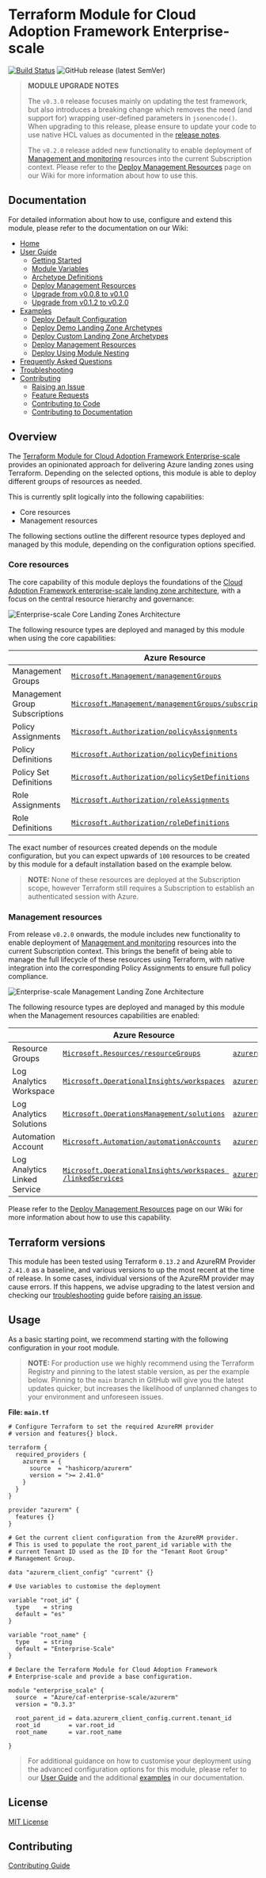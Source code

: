 # Terraform Module for Cloud Adoption Framework Enterprise-scale

[![Build Status](https://dev.azure.com/mscet/CAE-ESTF/_apis/build/status/Tests/E2E?branchName=main)](https://dev.azure.com/mscet/CAE-ESTF/_build/latest?definitionId=26&branchName=main)
![GitHub release (latest SemVer)](https://img.shields.io/github/v/release/Azure/terraform-azurerm-caf-enterprise-scale?style=flat&logo=github)

> **MODULE UPGRADE NOTES**
>
> The `v0.3.0` release focuses mainly on updating the test framework, but also introduces a breaking change which removes the need (and support for) wrapping user-defined parameters in `jsonencode()`.
> When upgrading to this release, please ensure to update your code to use native HCL values as documented in the [release notes][release_notes_v0_3_0].
>
> The `v0.2.0` release added new functionality to enable deployment of [Management and monitoring][ESLZ-Management] resources into the current Subscription context.
> Please refer to the [Deploy Management Resources][wiki_deploy_management_resources] page on our Wiki for more information about how to use this.

## Documentation

For detailed information about how to use, configure and extend this module, please refer to the documentation on our Wiki:

- [Home][wiki_home]
- [User Guide][wiki_user_guide]
  - [Getting Started][wiki_getting_started]
  - [Module Variables][wiki_module_variables]
  - [Archetype Definitions][wiki_archetype_definitions]
  - [Deploy Management Resources][wiki_deploy_management_resources]
  - [Upgrade from v0.0.8 to v0.1.0][wiki_upgrade_from_v0_0_8_to_v0_1_0]
  - [Upgrade from v0.1.2 to v0.2.0][wiki_upgrade_from_v0_1_2_to_v0_2_0]
- [Examples][wiki_examples]
  - [Deploy Default Configuration][wiki_deploy_default_configuration]
  - [Deploy Demo Landing Zone Archetypes][wiki_deploy_demo_landing_zone_archetypes]
  - [Deploy Custom Landing Zone Archetypes][wiki_deploy_custom_landing_zone_archetypes]
  - [Deploy Management Resources][wiki_deploy_management_resources]
  - [Deploy Using Module Nesting][wiki_deploy_using_module_nesting]
- [Frequently Asked Questions][wiki_frequently_asked_questions]
- [Troubleshooting][wiki_troubleshooting]
- [Contributing][wiki_contributing]
  - [Raising an Issue][wiki_raising_an_issue]
  - [Feature Requests][wiki_feature_requests]
  - [Contributing to Code][wiki_contributing_to_code]
  - [Contributing to Documentation][wiki_contributing_to_documentation]

## Overview

The [Terraform Module for Cloud Adoption Framework Enterprise-scale][terraform-registry-caf-enterprise-scale] provides an opinionated approach for delivering Azure landing zones using Terraform.
Depending on the selected options, this module is able to deploy different groups of resources as needed.

This is currently split logically into the following capabilities:

- Core resources
- Management resources

The following sections outline the different resource types deployed and managed by this module, depending on the configuration options specified.

### Core resources

The core capability of this module deploys the foundations of the [Cloud Adoption Framework enterprise-scale landing zone architecture][ESLZ-Architecture], with a focus on the central resource hierarchy and governance:

![Enterprise-scale Core Landing Zones Architecture][TFAES-Overview]

The following resource types are deployed and managed by this module when using the core capabilities:

|     | Azure Resource | Terraform Resource |
| --- | -------------- | ------------------ |
| Management Groups | [`Microsoft.Management/managementGroups`][arm_management_group] | [`azurerm_management_group`][azurerm_management_group] |
| Management Group Subscriptions | [`Microsoft.Management/managementGroups/subscriptions`][arm_management_group_subscriptions] | [`azurerm_management_group`][azurerm_management_group] |
| Policy Assignments | [`Microsoft.Authorization/policyAssignments`][arm_policy_assignment] | [`azurerm_policy_assignment`][azurerm_policy_assignment] |
| Policy Definitions | [`Microsoft.Authorization/policyDefinitions`][arm_policy_definition] | [`azurerm_policy_definition`][azurerm_policy_definition] |
| Policy Set Definitions | [`Microsoft.Authorization/policySetDefinitions`][arm_policy_set_definition] | [`azurerm_policy_set_definition`][azurerm_policy_set_definition] |
| Role Assignments | [`Microsoft.Authorization/roleAssignments`][arm_role_assignment] | [`azurerm_role_assignment`][azurerm_role_assignment] |
| Role Definitions | [`Microsoft.Authorization/roleDefinitions`][arm_role_definition] | [`azurerm_role_definition`][azurerm_role_definition] |

The exact number of resources created depends on the module configuration, but you can expect upwards of `100` resources to be created by this module for a default installation based on the example below.

> **NOTE:** None of these resources are deployed at the Subscription scope, however Terraform still requires a Subscription to establish an authenticated session with Azure.

### Management resources

From release `v0.2.0` onwards, the module includes new functionality to enable deployment of [Management and monitoring][ESLZ-Management] resources into the current Subscription context.
This brings the benefit of being able to manage the full lifecycle of these resources using Terraform, with native integration into the corresponding Policy Assignments to ensure full policy compliance.

![Enterprise-scale Management Landing Zone Architecture][TFAES-Management]

The following resource types are deployed and managed by this module when the Management resources capabilities are enabled:

|     | Azure Resource | Terraform Resource |
| --- | -------------- | ------------------ |
| Resource Groups | [`Microsoft.Resources/resourceGroups`][arm_resource_group] | [`azurerm_resource_group`][azurerm_resource_group] |
| Log Analytics Workspace | [`Microsoft.OperationalInsights/workspaces`][arm_log_analytics_workspace] | [`azurerm_log_analytics_workspace`][azurerm_log_analytics_workspace] |
| Log Analytics Solutions | [`Microsoft.OperationsManagement/solutions`][arm_log_analytics_solution] | [`azurerm_log_analytics_solution`][azurerm_log_analytics_solution] |
| Automation Account | [`Microsoft.Automation/automationAccounts`][arm_automation_account] | [`azurerm_automation_account`][azurerm_automation_account] |
| Log Analytics Linked Service | [`Microsoft.OperationalInsights/workspaces /linkedServices`][arm_log_analytics_linked_service] | [`azurerm_log_analytics_linked_service`][azurerm_log_analytics_linked_service] |

Please refer to the [Deploy Management Resources][wiki_deploy_management_resources] page on our Wiki for more information about how to use this capability.

## Terraform versions

This module has been tested using Terraform `0.13.2` and AzureRM Provider `2.41.0` as a baseline, and various versions to up the most recent at the time of release.
In some cases, individual versions of the AzureRM provider may cause errors.
If this happens, we advise upgrading to the latest version and checking our [troubleshooting][wiki_troubleshooting] guide before [raising an issue](https://github.com/Azure/terraform-azurerm-caf-enterprise-scale/issues).


## Usage

As a basic starting point, we recommend starting with the following configuration in your root module.

> **NOTE:** For production use we highly recommend using the Terraform Registry and pinning to the latest stable version, as per the example below.
> Pinning to the `main` branch in GitHub will give you the latest updates quicker, but increases the likelihood of unplanned changes to your environment and unforeseen issues.

**File: `main.tf`**

```hcl
# Configure Terraform to set the required AzureRM provider
# version and features{} block.

terraform {
  required_providers {
    azurerm = {
      source  = "hashicorp/azurerm"
      version = ">= 2.41.0"
    }
  }
}

provider "azurerm" {
  features {}
}

# Get the current client configuration from the AzureRM provider.
# This is used to populate the root_parent_id variable with the
# current Tenant ID used as the ID for the "Tenant Root Group"
# Management Group.

data "azurerm_client_config" "current" {}

# Use variables to customise the deployment

variable "root_id" {
  type    = string
  default = "es"
}

variable "root_name" {
  type    = string
  default = "Enterprise-Scale"
}

# Declare the Terraform Module for Cloud Adoption Framework
# Enterprise-scale and provide a base configuration.

module "enterprise_scale" {
  source  = "Azure/caf-enterprise-scale/azurerm"
  version = "0.3.3"

  root_parent_id = data.azurerm_client_config.current.tenant_id
  root_id        = var.root_id
  root_name      = var.root_name

}
```

> For additional guidance on how to customise your deployment using the advanced configuration options for this module, please refer to our [User Guide][wiki_user_guide] and the additional [examples][wiki_examples] in our documentation.

## License

[MIT License][TFAES-LICENSE]

## Contributing

[Contributing Guide][TFAES-CONTRIBUTING]


 [//]: # (*****************************)
 [//]: # (INSERT IMAGE REFERENCES BELOW)
 [//]: # (*****************************)

[TFAES-Overview]: https://github.com/Azure/terraform-azurerm-caf-enterprise-scale/wiki/media/terraform-caf-enterprise-scale-overview.png "Diagram showing the core Cloud Adoption Framework Enterprise-scale Landing Zone architecture deployed by this module."
[TFAES-Management]: https://github.com/Azure/terraform-azurerm-caf-enterprise-scale/wiki/media/terraform-caf-enterprise-scale-management.png "Diagram showing the Management resources for Cloud Adoption Framework Enterprise-scale Landing Zone architecture deployed by this module."

 [//]: # (************************)
 [//]: # (INSERT LINK LABELS BELOW)
 [//]: # (************************)

[terraform-registry-caf-enterprise-scale]: https://registry.terraform.io/modules/Azure/caf-enterprise-scale/azurerm/latest "Terraform Registry: Terraform Module for Cloud Adoption Framework Enterprise-scale"
[ESLZ-Architecture]: https://docs.microsoft.com/en-us/azure/cloud-adoption-framework/ready/enterprise-scale/architecture
[ESLZ-Management]: https://docs.microsoft.com/en-us/azure/cloud-adoption-framework/ready/enterprise-scale/management-and-monitoring

[arm_management_group]:               https://docs.microsoft.com/en-us/azure/templates/microsoft.management/managementgroups
[arm_management_group_subscriptions]: https://docs.microsoft.com/en-us/azure/templates/microsoft.management/managementgroups/subscriptions
[arm_policy_assignment]:              https://docs.microsoft.com/en-us/azure/templates/microsoft.authorization/policyassignments
[arm_policy_definition]:              https://docs.microsoft.com/en-us/azure/templates/microsoft.authorization/policydefinitions
[arm_policy_set_definition]:          https://docs.microsoft.com/en-us/azure/templates/microsoft.authorization/policysetdefinitions
[arm_role_assignment]:                https://docs.microsoft.com/en-us/azure/templates/microsoft.authorization/roleassignments
[arm_role_definition]:                https://docs.microsoft.com/en-us/azure/templates/microsoft.authorization/roledefinitions
[arm_resource_group]:                 https://docs.microsoft.com/en-us/azure/templates/microsoft.resources/resourcegroups
[arm_log_analytics_workspace]:        https://docs.microsoft.com/en-us/azure/templates/microsoft.operationalinsights/workspaces
[arm_log_analytics_solution]:         https://docs.microsoft.com/en-us/azure/templates/microsoft.operationsmanagement/solutions
[arm_automation_account]:             https://docs.microsoft.com/en-us/azure/templates/microsoft.automation/automationaccounts
[arm_log_analytics_linked_service]:   https://docs.microsoft.com/en-us/azure/templates/microsoft.operationalinsights/workspaces/linkedservices

[azurerm_management_group]:             https://registry.terraform.io/providers/hashicorp/azurerm/latest/docs/resources/management_group
[azurerm_policy_assignment]:            https://registry.terraform.io/providers/hashicorp/azurerm/latest/docs/resources/policy_assignment
[azurerm_policy_definition]:            https://registry.terraform.io/providers/hashicorp/azurerm/latest/docs/resources/policy_definition
[azurerm_policy_set_definition]:        https://registry.terraform.io/providers/hashicorp/azurerm/latest/docs/resources/policy_set_definition
[azurerm_role_assignment]:              https://registry.terraform.io/providers/hashicorp/azurerm/latest/docs/resources/role_assignment
[azurerm_role_definition]:              https://registry.terraform.io/providers/hashicorp/azurerm/latest/docs/resources/role_definition
[azurerm_resource_group]:               https://registry.terraform.io/providers/hashicorp/azurerm/latest/docs/resources/resource_group
[azurerm_log_analytics_workspace]:      https://registry.terraform.io/providers/hashicorp/azurerm/latest/docs/resources/log_analytics_workspace
[azurerm_log_analytics_solution]:       https://registry.terraform.io/providers/hashicorp/azurerm/latest/docs/resources/log_analytics_solution
[azurerm_automation_account]:           https://registry.terraform.io/providers/hashicorp/azurerm/latest/docs/resources/automation_account
[azurerm_log_analytics_linked_service]: https://registry.terraform.io/providers/hashicorp/azurerm/latest/docs/resources/log_analytics_linked_service

[TFAES-LICENSE]:      https://github.com/Azure/terraform-azurerm-enterprise-scale/blob/main/LICENSE
[TFAES-CONTRIBUTING]: https://github.com/Azure/terraform-azurerm-enterprise-scale/blob/main/CONTRIBUTING
[TFAES-Library]:       https://github.com/Azure/terraform-azurerm-caf-enterprise-scale/tree/main/modules/terraform-azurerm-caf-enterprise-scale-archetypes/lib

[wiki_home]: https://github.com/Azure/terraform-azurerm-caf-enterprise-scale/wiki/Home "Wiki - Home"
[wiki_user_guide]: https://github.com/Azure/terraform-azurerm-caf-enterprise-scale/wiki/User-Guide "Wiki - User Guide"
[wiki_getting_started]: https://github.com/Azure/terraform-azurerm-caf-enterprise-scale/wiki/%5BUser-Guide%5D-Getting-Started "Wiki - Getting Started"
[wiki_module_variables]: https://github.com/Azure/terraform-azurerm-caf-enterprise-scale/wiki/%5BUser-Guide%5D-Module-Variables "Wiki - Module Variables"
[wiki_archetype_definitions]: https://github.com/Azure/terraform-azurerm-caf-enterprise-scale/wiki/%5BUser-Guide%5D-Archetype-Definitions "Wiki - Archetype Definitions"
[wiki_upgrade_from_v0_0_8_to_v0_1_0]: https://github.com/Azure/terraform-azurerm-caf-enterprise-scale/wiki/%5BUser-Guide%5D-Upgrade-from-v0.0.8-to-v0.1.0 "Wiki - Upgrade from v0.0.8 to v0.1.0"
[wiki_upgrade_from_v0_1_2_to_v0_2_0]: https://github.com/Azure/terraform-azurerm-caf-enterprise-scale/wiki/%5BUser-Guide%5D-Upgrade-from-v0.1.2-to-v0.2.0 "Wiki - Upgrade from v0.1.2 to v0.2.0"
[wiki_deploy_management_resources]: https://github.com/Azure/terraform-azurerm-caf-enterprise-scale/wiki/%5BUser-Guide%5D-Deploy-Management-Resources "Wiki - Deploy Management Resources"
[wiki_examples]: https://github.com/Azure/terraform-azurerm-caf-enterprise-scale/wiki/Examples "Wiki - Examples"
[wiki_deploy_default_configuration]: https://github.com/Azure/terraform-azurerm-caf-enterprise-scale/wiki/%5BExamples%5D-Deploy-Default-Configuration "Wiki - Deploy Default Configuration"
[wiki_deploy_demo_landing_zone_archetypes]: https://github.com/Azure/terraform-azurerm-caf-enterprise-scale/wiki/%5BExamples%5D-Deploy-Demo-Landing-Zone-Archetypes "Wiki - Deploy Demo Landing Zone Archetypes"
[wiki_deploy_custom_landing_zone_archetypes]: https://github.com/Azure/terraform-azurerm-caf-enterprise-scale/wiki/%5BExamples%5D-Deploy-Custom-Landing-Zone-Archetypes "Wiki - Deploy Custom Landing Zone Archetypes"
[wiki_deploy_using_module_nesting]: https://github.com/Azure/terraform-azurerm-caf-enterprise-scale/wiki/%5BExamples%5D-Deploy-Using-Module-Nesting "Wiki - Deploy Using Module Nesting"
[wiki_frequently_asked_questions]: https://github.com/Azure/terraform-azurerm-caf-enterprise-scale/wiki/Frequently-Asked-Questions "Wiki - Frequently Asked Questions"
[wiki_troubleshooting]: https://github.com/Azure/terraform-azurerm-caf-enterprise-scale/wiki/Troubleshooting "Wiki - Troubleshooting"
[wiki_contributing]: https://github.com/Azure/terraform-azurerm-caf-enterprise-scale/wiki/Contributing "Wiki - Contributing"
[wiki_raising_an_issue]: https://github.com/Azure/terraform-azurerm-caf-enterprise-scale/wiki/Raising-an-Issue "Wiki - Raising an Issue"
[wiki_feature_requests]: https://github.com/Azure/terraform-azurerm-caf-enterprise-scale/wiki/Feature-Requests "Wiki - Feature Requests"
[wiki_contributing_to_code]: https://github.com/Azure/terraform-azurerm-caf-enterprise-scale/wiki/Contributing-to-Code "Wiki - Contributing to Code"
[wiki_contributing_to_documentation]: https://github.com/Azure/terraform-azurerm-caf-enterprise-scale/wiki/Contributing-to-Documentation "Wiki - Contributing to Documentation"

[release_notes_v0_3_0]: https://github.com/Azure/terraform-azurerm-caf-enterprise-scale/releases/tag/v0.3.0 "Release notes for v0.3.0"